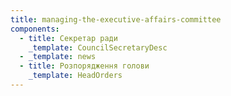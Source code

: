 ```yaml
---
title: managing-the-executive-affairs-committee
components:
  - title: Секретар ради
    _template: CouncilSecretaryDesc
  - _template: news
  - title: Розпорядження голови
    _template: HeadOrders
---
```



